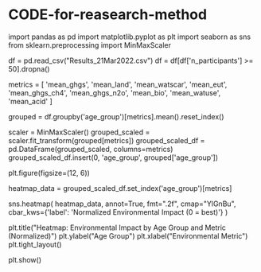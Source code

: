 # CODE-for-reasearch-method
import pandas as pd
import matplotlib.pyplot as plt
import seaborn as sns
from sklearn.preprocessing import MinMaxScaler


df = pd.read_csv("Results_21Mar2022.csv")
df = df[df['n_participants'] >= 50].dropna()


metrics = [
    'mean_ghgs', 'mean_land', 'mean_watscar',
    'mean_eut', 'mean_ghgs_ch4', 'mean_ghgs_n2o',
    'mean_bio', 'mean_watuse', 'mean_acid'
]


grouped = df.groupby('age_group')[metrics].mean().reset_index()


scaler = MinMaxScaler()
grouped_scaled = scaler.fit_transform(grouped[metrics])
grouped_scaled_df = pd.DataFrame(grouped_scaled, columns=metrics)
grouped_scaled_df.insert(0, 'age_group', grouped['age_group'])


plt.figure(figsize=(12, 6))


heatmap_data = grouped_scaled_df.set_index('age_group')[metrics]


sns.heatmap(
    heatmap_data,
    annot=True,
    fmt=".2f",
    cmap="YlGnBu",
    cbar_kws={'label': 'Normalized Environmental Impact (0 = best)'}
)

plt.title("Heatmap: Environmental Impact by Age Group and Metric (Normalized)")
plt.ylabel("Age Group")
plt.xlabel("Environmental Metric")
plt.tight_layout()


plt.show()
